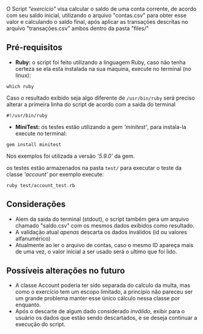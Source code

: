 O Script *"exercicio"* visa calcular o saldo de uma conta corrente, de acordo com seu saldo inicial, utilizando o arquivo "contas.csv" para obter esse valor e calculando o saldo final, após aplicar as transações descritas no arquivo "transações.csv" ambos dentro da pasta "files/"

## Pré-requisitos
  - **Ruby:** o script foi feito utilizando a linguagem Ruby, caso não tenha certeza se ela esta instalada na sua maquina, execute no terminal (no linux):

```
which ruby
```

Caso o resultado exibido seja algo diferente de `/usr/bin/ruby` será preciso alterar a primeira linha do script de acordo com a saida do terminal

```
#!/usr/bin/ruby
```

  - **MiniTest:** os testes estão utilizando a gem *'minitest'*, para instala-la execute no terminal:

```
gem install minitest
```

Nos exemplos foi utilizada a versão *'5.9.0'* da gem.

os testes estão armazenados na pasta `test/` para executar o teste da classe *'account'* por exemplo execute:

```
ruby test/account_test.rb
```

## Considerações

  - Alem da saida do terminal (stdout), o script também gera um arquivo chamado "saldo.csv" com os mesmos dados exibidos como resultado.
  - A validação atual *apenas* descarta os dados inválidos (id ou valores alfanumérico)
  - Atualmente ao ler o arquivo de contas, caso o mesmo ID apareça mais de uma vez, o valor inicial a ser usado será o ultimo que foi lido.

## Possíveis alterações no futuro

  - A classe Account poderia ter sido separada do calculo da multa, mas como o exercício tem um escopo limitado, a principio não pareceu ser um grande problema manter esse único cálculo nessa classe por enquanto. 
  - Após o descarte de algum dado considerado *inválido*, exibir para o usuário os dados que estão sendo descartados, e se deseja continuar a execução do script.
